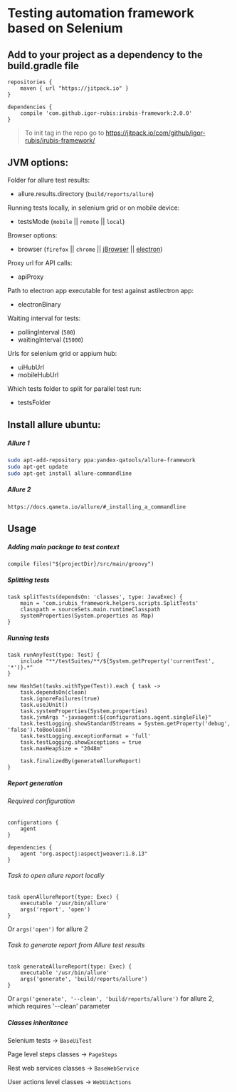 # Testing automation framework based on Selenium

## Add to your project as a dependency to the build.gradle file
```
repositories {
    maven { url "https://jitpack.io" }
}

dependencies {
    compile 'com.github.igor-rubis:irubis-framework:2.0.0'
}
```
> To init tag in the repo go to https://jitpack.io/com/github/igor-rubis/irubis-framework/<tag>

## JVM options:
Folder for allure test results:
* allure.results.directory (`build/reports/allure`)

Running tests locally, in selenium grid or on mobile device:
* testsMode (`mobile` || `remote` || `local`)

Browser options:
* browser (`firefox` || `chrome` || [jBrowser](https://github.com/MachinePublishers/jBrowserDriver) || [electron](https://github.com/electron))

Proxy url for API calls:
* apiProxy

Path to electron app executable for test against astilectron app:
* electronBinary

Waiting interval for tests:
* pollingInterval (`500`)
* waitingInterval (`15000`)

Urls for selenium grid or appium hub:
* uiHubUrl
* mobileHubUrl

Which tests folder to split for parallel test run:
* testsFolder

## Install allure ubuntu:
##### Allure 1
```bash
sudo apt-add-repository ppa:yandex-qatools/allure-framework
sudo apt-get update
sudo apt-get install allure-commandline
```

##### Allure 2
```https://docs.qameta.io/allure/#_installing_a_commandline```

## Usage
##### Adding main package to test context
```
compile files("${projectDir}/src/main/groovy")
```

##### Splitting tests
```
task splitTests(dependsOn: 'classes', type: JavaExec) {
    main = 'com.irubis_framework.helpers.scripts.SplitTests'
    classpath = sourceSets.main.runtimeClasspath
    systemProperties(System.properties as Map)
}
```

##### Running tests
```
task runAnyTest(type: Test) {
    include "**/testSuites/**/${System.getProperty('currentTest', '*')}.*"
}

new HashSet(tasks.withType(Test)).each { task ->
    task.dependsOn(clean)
    task.ignoreFailures(true)
    task.useJUnit()
    task.systemProperties(System.properties)
    task.jvmArgs "-javaagent:${configurations.agent.singleFile}"
    task.testLogging.showStandardStreams = System.getProperty('debug', 'false').toBoolean()
    task.testLogging.exceptionFormat = 'full'
    task.testLogging.showExceptions = true
    task.maxHeapSize = "2048m"

    task.finalizedBy(generateAllureReport)
}
```

##### Report generation
###### Required configuration
```
configurations {
    agent
}

dependencies {
    agent "org.aspectj:aspectjweaver:1.8.13"
}
```
###### Task to open allure report locally
```
task openAllureReport(type: Exec) {
    executable '/usr/bin/allure'
    args('report', 'open')
}
```
Or `args('open')`  for allure 2

###### Task to generate report from Allure test results
```
task generateAllureReport(type: Exec) {
    executable '/usr/bin/allure'
    args('generate', 'build/reports/allure')
}
```
Or `args('generate', '--clean', 'build/reports/allure')` for allure 2, which requires '--clean' parameter

##### Classes inheritance
Selenium tests -> `BaseUiTest`

Page level steps classes -> `PageSteps`

Rest web services classes -> `BaseWebService`

User actions level classes -> `WebUiActions`